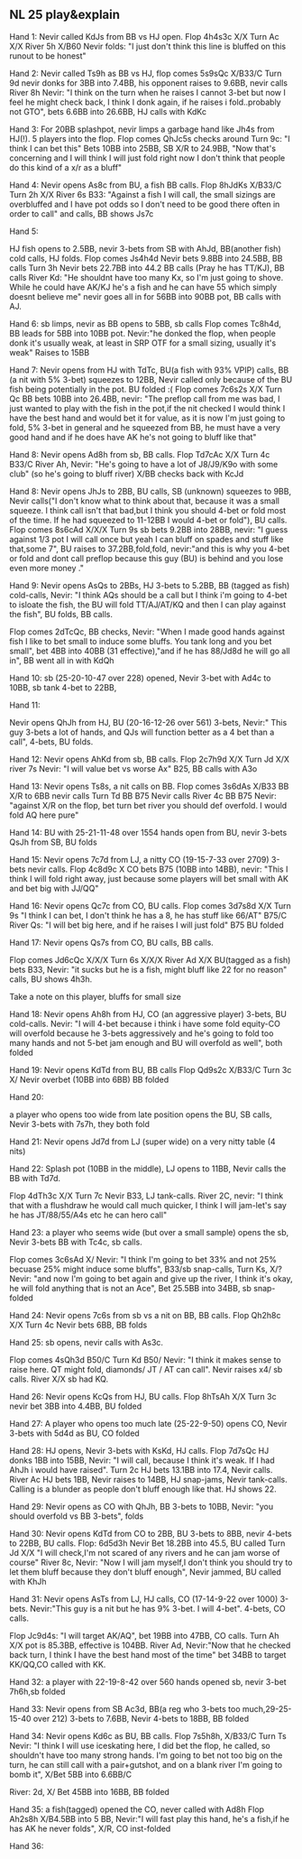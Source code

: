 ## NL 25 play&explain

Hand 1:
Nevir called KdJs from BB vs HJ open.
Flop 4h4s3c X/X
Turn Ac X/X
River 5h X/B60 Nevir folds: "I just don't think this line is bluffed on this runout to be honest"

Hand 2:
Nevir called Ts9h as BB vs HJ, flop comes 5s9sQc X/B33/C
Turn 9d nevir donks for 3BB into 7.4BB, his opponent raises to 9.6BB, nevir calls
River 8h Nevir: "I think on the turn when he raises I cannot 3-bet but now I feel he might check back, I think I donk again, if he raises i fold..probably not GTO", bets 6.6BB into 26.6BB, HJ calls with KdKc

Hand 3:
For 20BB splashpot, nevir limps a garbage hand like Jh4s from HJ(!). 5 players into the flop.
Flop comes QhJc5s checks around
Turn 9c: "I think I can bet this" Bets 10BB into 25BB, SB X/R to 24.9BB, "Now that's concerning and I will think I will just fold right now I don't think that people do this kind of a x/r as a bluff"

Hand 4:
Nevir opens As8c from BU, a fish BB calls.
Flop 8hJdKs X/B33/C
Turn 2h X/X
River 6s B33: "Against a fish I will call, the small sizings are overbluffed and I have pot odds so I don't need to be good there often in order to call" and calls, BB shows Js7c

Hand 5:

HJ fish opens to 2.5BB, nevir 3-bets from SB with AhJd, BB(another fish) cold calls, HJ folds.
Flop comes Js4h4d Nevir bets 9.8BB into 24.5BB, BB calls
Turn 3h Nevir bets 22.7BB into 44.2 BB calls (Pray he has TT/KJ), BB calls
River Kd: "He shouldnt have too many Kx, so I'm just going to shove. While he could have AK/KJ he's a fish and he can have 55 which simply doesnt believe me" nevir goes all in for 56BB into 90BB pot, BB calls with AJ.

Hand 6:
sb limps, nevir as BB opens to 5BB, sb calls
Flop comes Tc8h4d, BB leads for 5BB into 10BB pot. Nevir:"he donked the flop, when people donk it's usually weak, at least in SRP OTF for a small sizing, usually it's weak" Raises to 15BB

Hand 7:
Nevir opens from HJ with TdTc, BU(a fish with 93% VPIP) calls, BB (a nit with 5% 3-bet) squeezes to 12BB, Nevir called only because of the BU fish being potentially in the pot. BU folded :(
Flop comes 7c6s2s X/X
Turn Qc BB bets 10BB into 26.4BB, nevir: "The preflop call from me was bad, I just wanted to play with the fish in the pot,if the nit checked I would think I have the best hand and would bet it for value, as it is now I'm just going to fold, 5% 3-bet in general and he squeezed from BB, he must have a very good hand and if he does have AK he's not going to bluff like that"

Hand 8:
Nevir opens Ad8h from sb, BB calls.
Flop Td7cAc X/X
Turn 4c B33/C
River Ah, Nevir: "He's going to have a lot of J8/J9/K9o with some club" (so he's going to bluff river) X/BB checks back with KcJd

Hand 8:
Nevir opens JhJs to 2BB, BU calls, SB (unknown) squeezes to 9BB, Nevir calls("I don't know what to think about that, because it was a small squeeze. I think call isn't that bad,but I think you should 4-bet or fold most of the time. If he had squeezed to 11-12BB I would 4-bet or fold"), BU calls.
Flop comes 8s6cAd X/X/X
Turn 9s sb bets 9.2BB into 28BB, nevir: "I guess against 1/3 pot I will call once but yeah I can bluff on spades and stuff like that,some 7", BU raises to 37.2BB,fold,fold, nevir:"and this is why you 4-bet or fold and dont call preflop because this guy (BU) is behind and you lose even more money ."

Hand 9:
Nevir opens AsQs to 2BBs, HJ 3-bets to 5.2BB, BB (tagged as fish) cold-calls, Nevir: "I think AQs should be a call but I think i'm going to 4-bet to isloate the fish, the BU will fold TT/AJ/AT/KQ and then I can play against the fish", BU folds, BB calls.

Flop comes 2dTcQc, BB checks, Nevir: "When I made good hands against fish I like to bet small to induce some bluffs. You tank long and you bet small", bet 4BB into 40BB (31 effective),"and if he has 88/Jd8d he will go all in", BB went all in with KdQh

Hand 10:
sb (25-20-10-47 over 228) opened, Nevir 3-bet with Ad4c to 10BB, sb tank 4-bet to 22BB, 

Hand 11:

Nevir opens QhJh from HJ, BU (20-16-12-26 over 561) 3-bets, Nevir:"
This guy 3-bets a lot of hands, and QJs will function better as a 4 bet than a call", 4-bets, BU folds.

Hand 12:
Nevir opens AhKd from sb, BB calls.
Flop 2c7h9d X/X
Turn Jd X/X
river 7s Nevir: "I will value bet vs worse Ax" B25, BB calls with A3o


Hand 13:
Nevir opens Ts8s, a nit calls on BB.
Flop comes 3s6dAs X/B33 BB X/R to 6BB nevir calls
Turn Td BB B75 Nevir calls
River 4c BB B75 Nevir: "against X/R on the flop, bet turn bet river you should def overfold. I would fold AQ here pure"

Hand 14:
BU with 25-21-11-48 over 1554 hands open from BU, nevir 3-bets QsJh from SB, BU folds

Hand 15:
Nevir opens 7c7d from LJ, a nitty CO (19-15-7-33 over 2709) 3-bets nevir calls.
Flop 4c8d9c X CO bets B75 (10BB into 14BB), nevir: "This I think I will fold right away, just because some players will bet small with AK and bet big with JJ/QQ"

Hand 16:
Nevir opens Qc7c from CO, BU calls.
Flop comes 3d7s8d X/X
Turn 9s "I think I can bet, I don't think he has a 8, he has stuff like 66/AT" B75/C
River Qs: "I will bet big here, and if he raises I will just fold" B75 BU folded

Hand 17:
Nevir opens Qs7s from CO, BU calls, BB calls.

Flop comes Jd6cQc X/X/X
Turn 6s X/X/X
River Ad X/X BU(tagged as a fish) bets B33, Nevir: "it sucks but he is a fish, might bluff like 22 for no reason" calls, BU shows 4h3h.

Take a note on this player, bluffs for small size

Hand 18:
Nevir opens Ah8h from HJ, CO (an aggressive player) 3-bets, BU cold-calls.
Nevir: "I will 4-bet because i think i have some fold equity-CO will overfold because he 3-bets aggressively and he's going to fold too many hands and not 5-bet jam enough and BU will overfold as well", both folded

Hand 19:
Nevir opens KdTd from BU, BB calls
Flop Qd9s2c X/B33/C
Turn 3c X/ Nevir overbet (10BB into 6BB) BB folded

Hand 20:

a player who opens too wide from late position opens the BU, SB calls, Nevir 3-bets with 7s7h, they both fold

Hand 21:
Nevir opens Jd7d from LJ (super wide) on a very nitty table (4 nits)

Hand 22:
Splash pot (10BB in the middle), LJ opens to 11BB, Nevir calls the BB with Td7d.

Flop 4dTh3c X/X
Turn 7c Nevir B33, LJ tank-calls.
River 2C, nevir: "I think that with a flushdraw he would call much quicker, I think I will jam-let's say he has JT/88/55/A4s etc he can hero call"

Hand 23:
a player who seems wide (but over a small sample) opens the sb, Nevir 3-bets BB with Tc4c, sb calls.

Flop comes 3c6sAd X/ Nevir: "I think I'm going to bet 33% and not 25% becuase 25% might induce some bluffs", B33/sb snap-calls,
Turn Ks, X/? Nevir: "and now I'm going to bet again and give up the river, I think it's okay, he will fold anything that is not an Ace", Bet 25.5BB into 34BB, sb snap-folded



Hand 24:
Nevir opens 7c6s from sb vs a nit on BB, BB calls.
Flop Qh2h8c X/X
Turn 4c Nevir bets 6BB, BB folds



Hand 25:
sb opens, nevir calls with As3c.

Flop comes 4sQh3d B50/C
Turn Kd B50/ Nevir: "I think it makes sense to raise here. QT might fold, diamonds/ JT / AT can call".  Nevir raises x4/ sb calls. River X/X sb had KQ.

Hand 26:
Nevir opens KcQs from HJ, BU calls.
Flop 8hTsAh X/X
Turn 3c nevir bet 3BB into 4.4BB, BU folded

Hand 27:
	A player who opens too much late (25-22-9-50) opens CO, Nevir 3-bets with 5d4d as BU, CO folded

Hand 28:
HJ opens, Nevir 3-bets with KsKd, HJ calls.
	Flop  7d7sQc HJ donks 1BB into 15BB, Nevir:
	"I will call, because I think it's weak. If I had AhJh i would have raised".
	Turn 2c HJ bets 13.1BB into 17.4, Nevir calls.
	River Ac HJ bets 1BB, Nevir  raises to 14BB, HJ snap-jams, Nevir tank-calls. Calling is a blunder as people don't bluff enough like that.
	HJ shows 22.

Hand 29:
Nevir opens as CO with QhJh, BB 3-bets to 10BB, Nevir: "you should overfold vs BB 3-bets", folds

Hand 30:
Nevir opens KdTd from CO to 2BB, BU 3-bets to 8BB, nevir 4-bets to 22BB, BU calls.
Flop: 6d5d3h Nevir Bet 18.2BB into 45.5, BU called
Turn Jd X/X "I will check,I'm not scared of any rivers and he can jam worse of course"
River 8c, Nevir: "Now I will jam myself,I don't think you should try to let them bluff because they don't bluff enough", Nevir jammed, BU called with KhJh


Hand 31:
Nevir opens AsTs from LJ, HJ calls, CO (17-14-9-22 over 1000) 3-bets.
Nevir:"This guy is a nit but he has 9% 3-bet. I will 4-bet". 4-bets, CO calls.

Flop Jc9d4s:
"I will target AK/AQ", bet 19BB into 47BB, CO calls.
Turn Ah X/X pot is 85.3BB, effective is 104BB.
River Ad, Nevir:"Now that he checked back turn, I think I have the best hand most of the time" bet 34BB to target KK/QQ,CO called with KK.

Hand 32:
a player with 22-19-8-42 over 560 hands opened sb, nevir 3-bet 7h6h,sb folded

Hand 33:
Nevir opens from SB Ac3d, BB(a reg who 3-bets too much,29-25-15-40 over 212) 3-bets to 7.6BB,
Nevir 4-bets to 18BB, BB folded

Hand 34:
Nevir opens Kd6c as BU, BB calls.
Flop 7s5h8h, X/B33/C
Turn Ts
Nevir: "I think I will use iceskating here, I did bet the flop, he called, so shouldn't have too many strong hands. I'm going to bet not too big on the turn, he can still call with a pair+gutshot, and on a blank river I'm going to bomb it", X/Bet 5BB into 6.6BB/C

River: 2d, X/ Bet 45BB into 16BB, BB folded

Hand 35:
a fish(tagged) opened the CO, never called with Ad8h
Flop Ah2s8h X/B4.5BB into 5 BB, Nevir:"I will fast play this hand, he's a fish,if he has AK he never folds", X/R, CO inst-folded

Hand 36:




